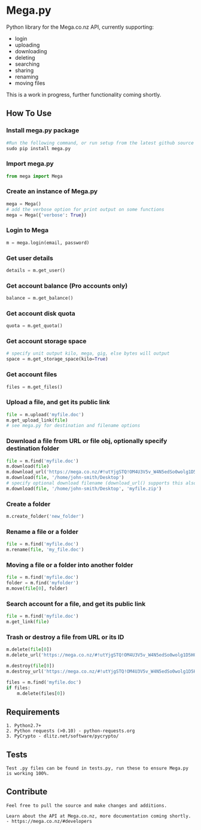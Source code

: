 # Mega.py

Python library for the Mega.co.nz API, currently supporting:
 - login
 - uploading
 - downloading
 - deleting
 - searching
 - sharing
 - renaming
 - moving files

This is a work in progress, further functionality coming shortly.

## How To Use

### Install mega.py package
```python
#Run the following command, or run setup from the latest github source
sudo pip install mega.py
```
### Import mega.py
```python
from mega import Mega
```
### Create an instance of Mega.py
```python
mega = Mega()
# add the verbose option for print output on some functions
mega = Mega({'verbose': True})
```
### Login to Mega
```python
m = mega.login(email, password)
```
### Get user details
```python
details = m.get_user()
```
### Get account balance (Pro accounts only)
```python
balance = m.get_balance()
```
### Get account disk quota
```python
quota = m.get_quota()
```
### Get account storage space
```python
# specify unit output kilo, mega, gig, else bytes will output
space = m.get_storage_space(kilo=True)
```
### Get account files
```python
files = m.get_files()
```
### Upload a file, and get its public link
```python
file = m.upload('myfile.doc')
m.get_upload_link(file)
# see mega.py for destination and filename options
```
### Download a file from URL or file obj, optionally specify destination folder
```python
file = m.find('myfile.doc')
m.download(file)
m.download_url('https://mega.co.nz/#!utYjgSTQ!OM4U3V5v_W4N5edSo0wolg1D5H0fwSrLD3oLnLuS9pc')
m.download(file, '/home/john-smith/Desktop')
# specify optional download filename (download_url() supports this also)
m.download(file, '/home/john-smith/Desktop', 'myfile.zip')
```
### Create a folder
```python
m.create_folder('new_folder')
```
### Rename a file or a folder
```python
file = m.find('myfile.doc')
m.rename(file, 'my_file.doc')
```
### Moving a file or a folder into another folder
```python
file = m.find('myfile.doc')
folder = m.find('myfolder')
m.move(file[0], folder)
```
### Search account for a file, and get its public link
```python
file = m.find('myfile.doc')
m.get_link(file)
```
### Trash or destroy a file from URL or its ID
```python
m.delete(file[0])
m.delete_url('https://mega.co.nz/#!utYjgSTQ!OM4U3V5v_W4N5edSo0wolg1D5H0fwSrLD3oLnLuS9pc')

m.destroy(file[0])
m.destroy_url('https://mega.co.nz/#!utYjgSTQ!OM4U3V5v_W4N5edSo0wolg1D5H0fwSrLD3oLnLuS9pc')

files = m.find('myfile.doc')
if files:
    m.delete(files[0])
```
## Requirements

    1. Python2.7+
    2. Python requests (>0.10) - python-requests.org
    3. PyCrypto - dlitz.net/software/pycrypto/

## Tests

    Test .py files can be found in tests.py, run these to ensure Mega.py is working 100%.

## Contribute

    Feel free to pull the source and make changes and additions.

    Learn about the API at Mega.co.nz, more documentation coming shortly.
    - https://mega.co.nz/#developers



